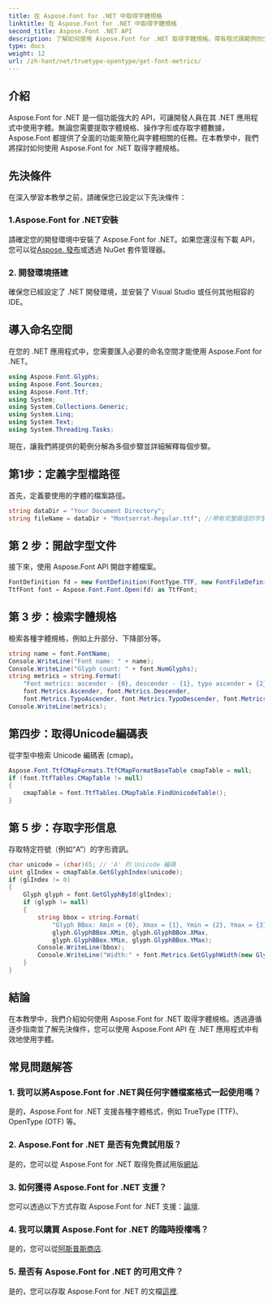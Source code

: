 ```yaml
---
title: 在 Aspose.Font for .NET 中取得字體規格
linktitle: 在 Aspose.Font for .NET 中取得字體規格
second_title: Aspose.Font .NET API
description: 了解如何使用 Aspose.Font for .NET 取得字體規格。帶有程式碼範例的分步指南。包括先決條件和常見問題。 #Aspose #字體
type: docs
weight: 12
url: /zh-hant/net/truetype-opentype/get-font-metrics/
---
```

## 介紹
Aspose.Font for .NET 是一個功能強大的 API，可讓開發人員在其 .NET 應用程式中使用字體。無論您需要提取字體規格、操作字形或存取字體數據，Aspose.Font 都提供了全面的功能來簡化與字體相關的任務。在本教學中，我們將探討如何使用 Aspose.Font for .NET 取得字體規格。
## 先決條件
在深入學習本教學之前，請確保您已設定以下先決條件：
### 1.Aspose.Font for .NET安裝
請確定您的開發環境中安裝了 Aspose.Font for .NET。如果您還沒有下載 API，您可以從[Aspose. 發布](https://releases.aspose.com/font/net/)或透過 NuGet 套件管理器。
### 2. 開發環境搭建
確保您已經設定了 .NET 開發環境，並安裝了 Visual Studio 或任何其他相容的 IDE。

## 導入命名空間
在您的 .NET 應用程式中，您需要匯入必要的命名空間才能使用 Aspose.Font for .NET。
```csharp
using Aspose.Font.Glyphs;
using Aspose.Font.Sources;
using Aspose.Font.Ttf;
using System;
using System.Collections.Generic;
using System.Linq;
using System.Text;
using System.Threading.Tasks;
```
現在，讓我們將提供的範例分解為多個步驟並詳細解釋每個步驟。
## 第1步：定義字型檔路徑
首先，定義要使用的字體的檔案路徑。
```csharp
string dataDir = "Your Document Directory";
string fileName = dataDir + "Montserrat-Regular.ttf"; //帶有完整路徑的字型檔名
```
## 第 2 步：開啟字型文件
接下來，使用 Aspose.Font API 開啟字體檔案。
```csharp
FontDefinition fd = new FontDefinition(FontType.TTF, new FontFileDefinition("ttf", new FileSystemStreamSource(fileName)));
TtfFont font = Aspose.Font.Font.Open(fd) as TtfFont;
```
## 第 3 步：檢索字體規格
檢索各種字體規格，例如上升部分、下降部分等。
```csharp
string name = font.FontName;
Console.WriteLine("Font name: " + name);
Console.WriteLine("Glyph count: " + font.NumGlyphs);
string metrics = string.Format(
    "Font metrics: ascender - {0}, descender - {1}, typo ascender = {2}, typo descender = {3}, UnitsPerEm = {4}",
    font.Metrics.Ascender, font.Metrics.Descender,
    font.Metrics.TypoAscender, font.Metrics.TypoDescender, font.Metrics.UnitsPerEM);
Console.WriteLine(metrics);
```
## 第四步：取得Unicode編碼表
從字型中檢索 Unicode 編碼表 (cmap)。
```csharp
Aspose.Font.TtfCMapFormats.TtfCMapFormatBaseTable cmapTable = null;
if (font.TtfTables.CMapTable != null)
{
    cmapTable = font.TtfTables.CMapTable.FindUnicodeTable();
}
```
## 第 5 步：存取字形信息
存取特定符號（例如“A”）的字形資訊。
```csharp
char unicode = (char)65; // 'A' 的 Unicode 編碼
uint glIndex = cmapTable.GetGlyphIndex(unicode);
if (glIndex != 0)
{
    Glyph glyph = font.GetGlyphById(glIndex);
    if (glyph != null)
    {
        string bbox = string.Format(
            "Glyph BBox: Xmin = {0}, Xmax = {1}, Ymin = {2}, Ymax = {3}",
            glyph.GlyphBBox.XMin, glyph.GlyphBBox.XMax,
            glyph.GlyphBBox.YMin, glyph.GlyphBBox.YMax);
        Console.WriteLine(bbox);
        Console.WriteLine("Width:" + font.Metrics.GetGlyphWidth(new GlyphUInt32Id(glIndex)));
    }
}
```
## 結論
在本教學中，我們介紹如何使用 Aspose.Font for .NET 取得字體規格。透過遵循逐步指南並了解先決條件，您可以使用 Aspose.Font API 在 .NET 應用程式中有效地使用字體。
## 常見問題解答
### 1. 我可以將Aspose.Font for .NET與任何字體檔案格式一起使用嗎？
是的，Aspose.Font for .NET 支援各種字體格式，例如 TrueType (TTF)、OpenType (OTF) 等。
### 2. Aspose.Font for .NET 是否有免費試用版？
是的，您可以從 Aspose.Font for .NET 取得免費試用版[網站](https://releases.aspose.com/).
### 3. 如何獲得 Aspose.Font for .NET 支援？
您可以透過以下方式存取 Aspose.Font for .NET 支援：[論壇](https://forum.aspose.com/c/font/41).
### 4. 我可以購買 Aspose.Font for .NET 的臨時授權嗎？
是的，您可以從[阿斯普斯商店](https://purchase.aspose.com/temporary-license/).
### 5. 是否有 Aspose.Font for .NET 的可用文件？
是的，您可以存取 Aspose.Font for .NET 的文檔[這裡](https://reference.aspose.com/font/net/).